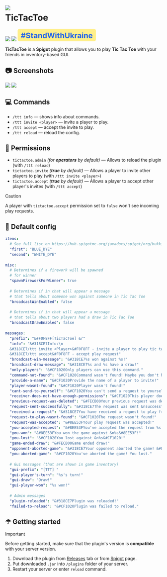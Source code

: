 <h1><img width=80 src="https://github.com/MrQuackDuck/TicTacToe/assets/61251075/f1b30657-0d3b-4cda-bab8-6f53e57d6c94" /> <div>TicTacToe</div></h1>

<p>
  <a href="https://www.java.com/"><img src="https://img.shields.io/badge/Java-gray?color=C8273F" /></a>
  <a href="https://hub.spigotmc.org/javadocs/spigot/"><img src="https://img.shields.io/badge/Spigot_API-gray?color=F07427&logo=spigotmc&logoColor=FFFFFF" /></a>
  <a href="https://github.com/vshymanskyy/StandWithUkraine"><img src="https://raw.githubusercontent.com/vshymanskyy/StandWithUkraine/main/badges/StandWithUkraine.svg"></a>
</p>

 **TicTacToe** is a **Spigot** plugin that allows you to play **Tic Tac Toe** with your friends in inventory-based GUI.

## 📷 Screenshots
<img height=300 src="https://github.com/MrQuackDuck/TicTacToe/assets/61251075/52ae74ca-efe1-4391-83cf-abcaa8650e55" />
<img height=300 src="https://github.com/MrQuackDuck/TicTacToe/assets/61251075/d9139e12-759c-4846-b7bb-62a0ee862bfd" />


## 💻 Commands
- `/ttt info` — shows info about commands.
- `/ttt invite <player>` — invite a player to play.
- `/ttt accept` — accept the invite to play.
- `/ttt reload` — reload the config.

## 🔞 Permissions

- `tictactoe.admin` _(for **operators** by default)_ — Allows to reload the plugin (with `/ttt reload`)
- `tictactoe.invite` _(**true** by default)_ — Allows a player to invite other players to play (with `/ttt invite <player>`)
- `tictactoe.accept` _(**true** by default)_ — Allows a player to accept other player's invites (with `/ttt accept`)

> [!CAUTION]
> A player with `tictactoe.accept` permission set to `false` won't see incoming play requests.

## 📄 Default config
```yml
items:
  # See full list on https://hub.spigotmc.org/javadocs/spigot/org/bukkit/Material.html
  "first": "BLUE_DYE"
  "second": "WHITE_DYE"

misc:
  # Determines if a firework will be spawned
  # for winner
  "spawnFireworkForWinner": true

  # Determines if in chat will appear a message
  # that tells about someone won against someone in Tic Tac Toe
  "broadcastWinEnabled": false

  # Determines if in chat will appear a message
  # that tells about two players had a draw in Tic Tac Toe
  "broadcastDrawEnabled": false

messages:
  "prefix": "&#F0F8FF[TicTacToe] &r"
  "info": "&#318CE7Info:\n
  &#318CE7/ttt invite <Player>&#F0F8FF - invite a player to play tic tac toe\n
  &#318CE7/ttt accept&#F0F8FF - accept play request"
  "broadcast-win-message": "&#318CE7%s won against %s!"
  "broadcast-draw-message": "&#318CE7%s and %s have a draw!"
  "only-players": "&#CF1020Only players can use this command."
  "command-not-found": "&#CF1020Command wasn't found! Maybe you don't have enough permissions?"
  "provide-a-name": "&#CF1020Provide the name of a player to invite!"
  "player-wasnt-found": "&#CF1020Player wasn't found!"
  "cant-send-to-yourself": "&#CF1020You can't send a request to yourself!"
  "receiver-does-not-have-enough-permissions": "&#CF1020This player doesn't have enough permissions to accept your play request!"
  "previous-request-was-deleted": "&#FECB00Your previous request was deleted!"
  "request-sent-successfully": "&#318CE7The request was sent &nsuccessfully&r&#318CE7!"
  "received-a-request": "&#318CE7You have received a request to play from &#F0F8FF%s&#318CE7!\nType &n/ttt accept&r&#318CE7 to accept!"
  "request-to-play-wasnt-found": "&#CF1020The request wasn't found!"
  "request-was-accepted": "&#8EE53FYour play request was accepted!"
  "you-accepted-request": "&#8EE53FYou've accepted the request from %s."
  "you-won": "&#8EE53FYou won the game against &n%s&#8EE53F!"
  "you-lost": "&#CF1020You lost against &n%s&#CF1020!"
  "game-ended-draw": "&#FECB00Game ended draw!"
  "opponent-aborted-game": "&#318CE7Your opponent aborted the game! &#8EE53F&nYou are the winner!"
  "you-aborted-game": "&#CF1020You've aborted the game! You lost."

  # Gui messages (that are shown in game inventory)
  "gui-prefix": "[TTT] "
  "gui-player's-turn": "%s's turn!"
  "gui-draw": "Draw!"
  "gui-player-won": "%s won!"

  # Admin messages
  "plugin-reloaded": "&#318CE7Plugin was reloaded!"
  "failed-to-reload": "&#CF1020Plugin was failed to reload."
```

## ☂ Getting started

> [!IMPORTANT]
> Before getting started, make sure that the plugin's version is **compatible** with your server version.

1. Download the plugin from <a href="https://github.com/MrQuackDuck/TicTacToe/releases">Releases</a> tab or from <a href="https://www.spigotmc.org/resources/tictactoe.114959/">Spigot</a> page.
1. Put downloaded `.jar` into `/plugins` folder of your server.
1. Restart your server or enter `reload` command.
